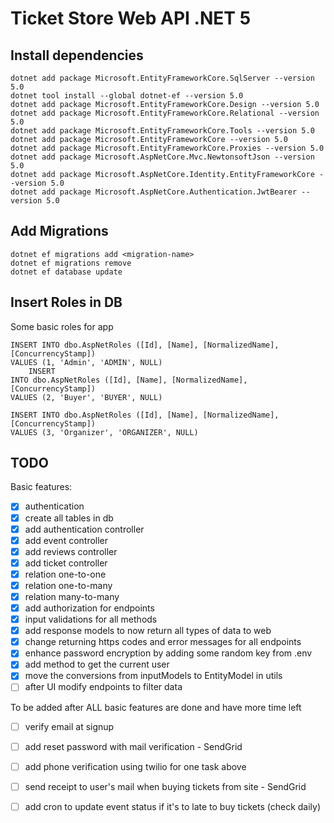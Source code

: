 # Ticket Store Web API .NET 5

## Install dependencies

```console
dotnet add package Microsoft.EntityFrameworkCore.SqlServer --version 5.0
dotnet tool install --global dotnet-ef --version 5.0
dotnet add package Microsoft.EntityFrameworkCore.Design --version 5.0
dotnet add package Microsoft.EntityFrameworkCore.Relational --version 5.0
dotnet add package Microsoft.EntityFrameworkCore.Tools --version 5.0
dotnet add package Microsoft.EntityFrameworkCore --version 5.0
dotnet add package Microsoft.EntityFrameworkCore.Proxies --version 5.0
dotnet add package Microsoft.AspNetCore.Mvc.NewtonsoftJson --version 5.0
dotnet add package Microsoft.AspNetCore.Identity.EntityFrameworkCore --version 5.0
dotnet add package Microsoft.AspNetCore.Authentication.JwtBearer --version 5.0
```

## Add Migrations

```console
dotnet ef migrations add <migration-name>
dotnet ef migrations remove
dotnet ef database update
```

## Insert Roles in DB

Some basic roles for app

```sql-server
INSERT INTO dbo.AspNetRoles ([Id], [Name], [NormalizedName], [ConcurrencyStamp])
VALUES (1, 'Admin', 'ADMIN', NULL)
    INSERT
INTO dbo.AspNetRoles ([Id], [Name], [NormalizedName], [ConcurrencyStamp])
VALUES (2, 'Buyer', 'BUYER', NULL)

INSERT INTO dbo.AspNetRoles ([Id], [Name], [NormalizedName], [ConcurrencyStamp])
VALUES (3, 'Organizer', 'ORGANIZER', NULL)
```

## TODO

Basic features:

- [x] authentication
- [x] create all tables in db
- [x] add authentication controller
- [x] add event controller
- [x] add reviews controller
- [x] add ticket controller
- [x] relation one-to-one
- [x] relation one-to-many
- [x] relation many-to-many
- [x] add authorization for endpoints
- [x] input validations for all methods
- [x] add response models to now return all types of data to web
- [x] change returning https codes and error messages for all endpoints
- [x] enhance password encryption by adding some random key from .env
- [x] add method to get the current user
- [x] move the conversions from inputModels to EntityModel in utils
- [ ] after UI modify endpoints to filter data

To be added after ALL basic features are done and have more time left

- [ ] verify email at signup
- [ ] add reset password with mail verification - SendGrid
- [ ] add phone verification using twilio for one task above
- [ ] send receipt to user's mail when buying tickets from site - SendGrid
- [ ] add cron to update event status if it's to late to buy tickets (check daily)
 